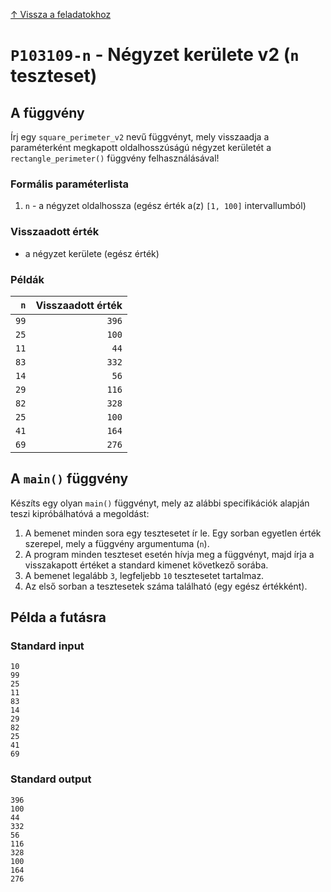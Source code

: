 
[↑ Vissza a feladatokhoz](./README.md)

# `P103109-n` - Négyzet kerülete v2 (`n` teszteset)

## A függvény

Írj egy `square_perimeter_v2` nevű függvényt, mely visszaadja a paraméterként megkapott oldalhosszúságú négyzet kerületét a `rectangle_perimeter()` függvény felhasználásával!

### Formális paraméterlista

1. `n` - a négyzet oldalhossza (egész érték a(z) `[1, 100]` intervallumból)

### Visszaadott érték

* a négyzet kerülete (egész érték)

### Példák

| `n` | Visszaadott érték | 
| ---: | --: | 
| `99` | `396` | 
| `25` | `100` | 
| `11` | `44` | 
| `83` | `332` | 
| `14` | `56` | 
| `29` | `116` | 
| `82` | `328` | 
| `25` | `100` | 
| `41` | `164` | 
| `69` | `276` | 

## A `main()` függvény

Készíts egy olyan `main()` függvényt, mely az alábbi specifikációk alapján teszi kipróbálhatóvá a megoldást:

1. A bemenet minden sora egy tesztesetet ír le. Egy sorban egyetlen érték szerepel, mely a függvény argumentuma (`n`).
1. A program minden teszteset esetén hívja meg a függvényt, majd írja a visszakapott értéket a standard kimenet következő sorába.
1. A bemenet legalább `3`, legfeljebb `10` tesztesetet tartalmaz.
1. Az első sorban a tesztesetek száma található (egy egész értékként).

## Példa a futásra

### Standard input

```
10
99
25
11
83
14
29
82
25
41
69
```

### Standard output

```
396
100
44
332
56
116
328
100
164
276
```